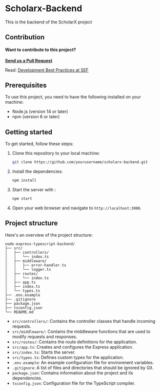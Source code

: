 # Scholarx-Backend
This is the backend of the ScholarX project

## Contribution

#### Want to contribute to this project? 

[**Send us a Pull Request**](https://github.com/sef-global/scholarx-backend/issues)

Read: [Development Best Practices at SEF](https://handbook.sefglobal.org/engineering-team/team#development-best-practices)

## Prerequisites

To use this project, you need to have the following installed on your machine:

- Node.js (version 14 or later)
- npm (version 6 or later)

## Getting started

To get started, follow these steps:

1. Clone this repository to your local machine:

   ```bash
   git clone https://github.com/yourusername/scholarx-backend.git
   ```

2. Install the dependencies:

   ```bash
   npm install
   ```

3. Start the server with :

   ```bash
   npm start
   ```

4. Open your web browser and navigate to `http://localhost:3000`. 

## Project structure

Here's an overview of the project structure:

```
node-express-typescript-backend/
├── src/
│   ├── controllers/
│   │   └── index.ts
│   ├── middleware/
│   │   ├── error-handler.ts
│   │   └── logger.ts
│   ├── routes/
│   │   └── index.ts
│   ├── app.ts
│   ├── index.ts
│   └── types.ts
├── .env.example
├── .gitignore
├── package.json
├── tsconfig.json
└── README.md
```

- `src/controllers/`: Contains the controller classes that handle incoming requests.
- `src/middleware/`: Contains the middleware functions that are used to modify requests and responses.
- `src/routes/`: Contains the route definitions for the application.
- `src/app.ts`: Creates and configures the Express application.
- `src/index.ts`: Starts the server.
- `src/types.ts`: Defines custom types for the application.
- `.env.example`: An example configuration file for environment variables.
- `.gitignore`: A list of files and directories that should be ignored by Git.
- `package.json`: Contains information about the project and its dependencies.
- `tsconfig.json`: Configuration file for the TypeScript compiler.
